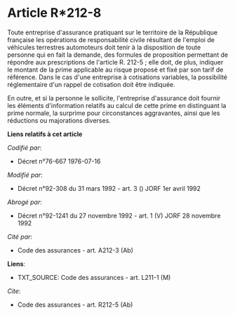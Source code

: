 # Article R*212-8

Toute entreprise d'assurance pratiquant sur le territoire de la République française les opérations de responsabilité civile
résultant de l'emploi de véhicules terrestres automoteurs doit tenir à la disposition de toute personne qui en fait la
demande, des formules de proposition permettant de répondre aux prescriptions de l'article R. 212-5 ; elle doit, de plus,
indiquer le montant de la prime applicable au risque proposé et fixé par son tarif de référence. Dans le cas d'une entreprise
à cotisations variables, la possibilité réglementaire d'un rappel de cotisation doit être indiquée.

En outre, et si la personne le sollicite, l'entreprise d'assurance doit fournir les éléments d'information relatifs au calcul
de cette prime en distinguant la prime normale, la surprime pour circonstances aggravantes, ainsi que les réductions ou
majorations diverses.

**Liens relatifs à cet article**

_Codifié par_:

  - Décret n°76-667 1976-07-16

_Modifié par_:

  - Décret n°92-308 du 31 mars 1992 - art. 3 () JORF 1er avril 1992

_Abrogé par_:

  - Décret n°92-1241 du 27 novembre 1992 - art. 1 (V) JORF 28 novembre 1992

_Cité par_:

  - Code des assurances - art. A212-3 (Ab)

**Liens**:

  - TXT_SOURCE: Code des assurances - art. L211-1 (M)

_Cite_:

  - Code des assurances - art. R212-5 (Ab)
